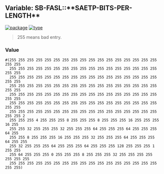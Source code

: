 ## Variable: SB-FASL::\*\*SAETP-BITS-PER-LENGTH\*\*
[![package](https://img.shields.io/badge/Package-SB--FASL-5f9ea0.svg?style=social&colorA=999999)](../) [![type](https://img.shields.io/badge/Type-Variable-5f9ea0.svg?style=social&colorA=999999)](../#variable) 

> 255 means bad entry.

### Value
```
#(255 255 255 255 255 255 255 255 255 255 255 255 255 255 255 255 255 255 255
  255 255 255 255 255 255 255 255 255 255 255 255 255 255 255 255 255 255 255
  255 255 255 255 255 255 255 255 255 255 255 255 255 255 255 255 255 255 255
  255 255 255 255 255 255 255 255 255 255 255 255 255 255 255 255 255 255 255
  255 255 255 255 255 255 255 255 255 255 255 255 255 255 255 255 255 255 255
  255 255 255 255 255 255 255 255 255 255 255 255 255 255 255 255 255 255 255
  255 255 255 255 255 255 255 255 255 255 255 255 255 255 255 255 255 255 255 2
  255 255 255 4 255 255 255 8 255 255 255 8 255 255 255 16 255 255 255 16 255
  255 255 32 255 255 255 32 255 255 255 64 255 255 255 64 255 255 255 64 255
  255 255 8 255 255 255 16 255 255 255 32 255 255 255 64 255 255 255 64 255 255
  255 32 255 255 255 64 255 255 255 64 255 255 255 128 255 255 255 1 255 255
  255 64 255 255 255 0 255 255 255 8 255 255 255 32 255 255 255 255 255 255 255
  255 255 255 255 255 255 255 255 255 255 255 255 255 255 255 255 255 255 255)
```
